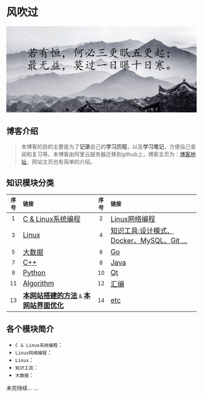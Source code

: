 # 风吹过

![首页图片](./image/title.gif)

## 博客介绍

> 本博客的目的主要是为了**记录**自己的**学习历程**，以及**学习笔记**，方便自己查阅和复习等。本博客由阿里云服务器迁移到github上，博客主页为：[博客地址](https://ainihu.github.io)，网站主页也有简单的介绍。

## 知识模块分类

| 序号 | 链接                                                         | 序号 | 链接                                                   |
| :----: | :------------------------------------------------------------ | :----: | :----------------------------------------------------- |
| 1    | <font size=4>[C & Linux系统编程](./blog/C/index.md)</font> | 2    | <font size=4>[Linux网络编程](./blog/Socket/index.md)</font> |
| 3    | <font size=4>[Linux](./blog/Linux/index.md)</font>           | 4    | <font size=4>[知识工具:设计模式、Docker、MySQL、Git …](./blog/Tools/index.md)</font> |
| 5    | <font size=4>[大数据](./blog/BigData/index.md)</font>        | 6    | <font size=4>[Go](./blog/Go/index.md)</font>           |
| 7    | <font size=4>[C++](./blog/C++/index.md)</font>               | 8    | <font size=4>[Java](./blog/Java/index.md)</font> |
| 9    | <font size=4>[Python](./blog/Python/index.md)</font>         | 10   | <font size=4>[Qt](./blog/Qt/index.md)</font> |
| 11   | <font size=4>[Algorithm](./blog/Algorithm/index.md)</font>   | 12   | <font size=4>[汇编](./blog/Compile/index.md)</font> |
| 13   | <font size=4>[**本网站搭建的方法**](./blog/网站搭建的方法.md)</font> & <font size=4 color="red">[**本网站界面优化**](./blog/网站界面优化.md)</font> | 14   | <font size=4>[etc](./blog/etc/index.md)</font>      |

## 各个模块简介

* `C & Linux系统编程`：
* `Linux网络编程`：
* `Linux`：
* `知识工具`：
* `大数据`：

未完待续… …